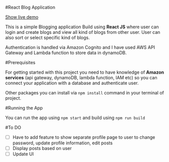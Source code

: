 #React Blog Application

[Show live demo](https://master.dhkp5qrioyba9.amplifyapp.com/)


This is a simple Blogging application Build using **React JS** where user can login and create blogs and view all kind of blogs from other user. User can also sort or select specific kind of blogs. 

Authentication is handled via Amazon Cognito and I have used AWS API Gateway and Lambda function to store data in dynamoDB.

#Prerequisites

For getting started with this project you need to have knowledge of **Amazon services** (api gateway, dynamoDB, lambda function, IAM etc) so you can connect your application with a database and authenticate user.

Other packages you can install via `npm install` command in your terminal of project.

#Running the App

You can run the app using
`npm start`
and build using
`npm run build`

#To DO

- [ ] Have to add feature to show separate profile page to user to change password, update profile information, edit posts
- [ ] Display posts based on user
- [ ] Update UI
